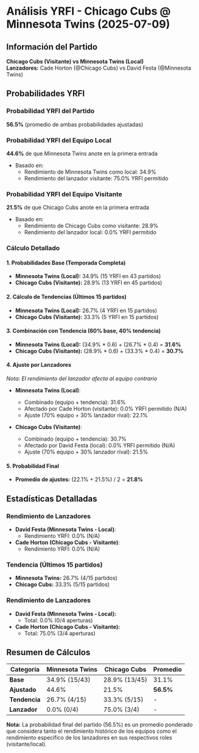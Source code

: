# Análisis YRFI - Chicago Cubs @ Minnesota Twins (2025-07-09)

## Información del Partido
**Chicago Cubs (Visitante) vs Minnesota Twins (Local)**  
**Lanzadores:** Cade Horton (@Chicago Cubs) vs David Festa (@Minnesota Twins)

## Probabilidades YRFI

### Probabilidad YRFI del Partido
**56.5%** (promedio de ambas probabilidades ajustadas)

### Probabilidad YRFI del Equipo Local
**44.6%** de que Minnesota Twins anote en la primera entrada
- Basado en:
  - Rendimiento de Minnesota Twins como local: 34.9%
  - Rendimiento del lanzador visitante: 75.0% YRFI permitido

### Probabilidad YRFI del Equipo Visitante
**21.5%** de que Chicago Cubs anote en la primera entrada
- Basado en:
  - Rendimiento de Chicago Cubs como visitante: 28.9%
  - Rendimiento del lanzador local: 0.0% YRFI permitido

### Cálculo Detallado

#### 1. Probabilidades Base (Temporada Completa)
- **Minnesota Twins (Local):** 34.9% (15 YRFI en 43 partidos)
- **Chicago Cubs (Visitante):** 28.9% (13 YRFI en 45 partidos)

#### 2. Cálculo de Tendencias (Últimos 15 partidos)
- **Minnesota Twins (Local):** 26.7% (4 YRFI en 15 partidos)
- **Chicago Cubs (Visitante):** 33.3% (5 YRFI en 15 partidos)

#### 3. Combinación con Tendencia (60% base, 40% tendencia)
- **Minnesota Twins (Local):** (34.9% * 0.6) + (26.7% * 0.4) = **31.6%**
- **Chicago Cubs (Visitante):** (28.9% * 0.6) + (33.3% * 0.4) = **30.7%**

#### 4. Ajuste por Lanzadores
*Nota: El rendimiento del lanzador afecta al equipo contrario*

- **Minnesota Twins (Local)**:
  - Combinado (equipo + tendencia): 31.6%
  - Afectado por Cade Horton (visitante): 0.0% YRFI permitido (N/A)
  - Ajuste (70% equipo + 30% lanzador rival): 22.1%

- **Chicago Cubs (Visitante)**:
  - Combinado (equipo + tendencia): 30.7%
  - Afectado por David Festa (local): 0.0% YRFI permitido (N/A)
  - Ajuste (70% equipo + 30% lanzador rival): 21.5%

#### 5. Probabilidad Final
- **Promedio de ajustes:** (22.1% + 21.5%) / 2 = **21.8%**

## Estadísticas Detalladas


### Rendimiento de Lanzadores
- **David Festa (Minnesota Twins - Local)**:
  - Rendimiento YRFI: 0.0% (N/A)
- **Cade Horton (Chicago Cubs - Visitante)**:
  - Rendimiento YRFI: 0.0% (N/A)
### Tendencia (Últimos 15 partidos)
- **Minnesota Twins:** 26.7% (4/15 partidos)
- **Chicago Cubs:** 33.3% (5/15 partidos)

### Rendimiento de Lanzadores
- **David Festa (Minnesota Twins - Local):**
  - Total: 0.0% (0/4 aperturas)
- **Cade Horton (Chicago Cubs - Visitante):**
  - Total: 75.0% (3/4 aperturas)

## Resumen de Cálculos
| Categoría | Minnesota Twins      | Chicago Cubs         | Promedio |
|-----------|----------------------|----------------------|----------|
| **Base** | 34.9% (15/43) | 28.9% (13/45) | 31.1% |
| **Ajustado** | 44.6% | 21.5% | **56.5%** |
| **Tendencia** | 26.7% (4/15) | 33.3% (5/15) | - |
| **Lanzador** | 0.0% (0/4) | 75.0% (3/4) | - |

**Nota:** La probabilidad final del partido (56.5%) es un promedio ponderado que considera tanto el rendimiento histórico de los equipos como el rendimiento específico de los lanzadores en sus respectivos roles (visitante/local).